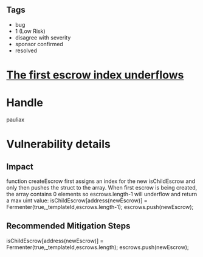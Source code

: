 ## Tags

- bug
- 1 (Low Risk)
- disagree with severity
- sponsor confirmed
- resolved

# [The first escrow index underflows](https://github.com/code-423n4/2021-09-sushimiso-findings/issues/110) 

# Handle

pauliax


# Vulnerability details

## Impact
function createEscrow first assigns an index for the new isChildEscrow and only then pushes the struct to the array. When first escrow is being created, the array contains 0 elements so escrows.length-1 will underflow and return a max uint value:
   isChildEscrow[address(newEscrow)] = Fermenter(true,_templateId,escrows.length-1);
   escrows.push(newEscrow);

## Recommended Mitigation Steps
   isChildEscrow[address(newEscrow)] = Fermenter(true,_templateId,escrows.length);
   escrows.push(newEscrow);

